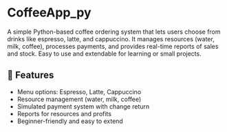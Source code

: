 # CoffeeApp_py
A simple Python-based coffee ordering system that lets users choose from drinks like espresso, latte, and cappuccino. It manages resources (water, milk, coffee), processes payments, and provides real-time reports of sales and stock. Easy to use and extendable for learning or small projects.

## 🚀 Features  
- Menu options: Espresso, Latte, Cappuccino  
- Resource management (water, milk, coffee)  
- Simulated payment system with change return  
- Reports for resources and profits  
- Beginner-friendly and easy to extend  
